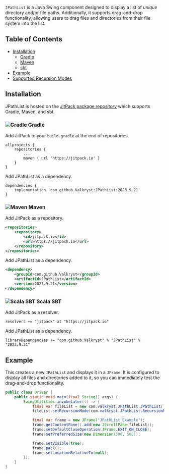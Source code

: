 `JPathList` is a Java Swing component designed to display a list of _unique_ directory and/or file paths. Additionally,
it supports drag-and-drop functionality, allowing users to drag files and directories from their file system into the
list.

## Table of Contents

* [Installation](https://github.com/Valkryst/JPathList#installation)
    * [Gradle](https://github.com/Valkryst/JPathList#-gradle)
    * [Maven](https://github.com/Valkryst/JPathList#-maven)
    * [sbt](https://github.com/Valkryst/JPathList#-scala-sbt)
* [Example](https://github.com/Valkryst/JPathList#example)
* [Supported Recursion Modes](https://github.com/Valkryst/JPathList/blob/master/src/main/java/com/valkryst/JPathList/RecursionMode.java)

## Installation

JPathList is hosted on the [JitPack package repository](https://jitpack.io/#Valkryst/JPathList)
which supports Gradle, Maven, and sbt.

### ![Gradle](https://i.imgur.com/qtc6bXq.png?1) Gradle

Add JitPack to your `build.gradle` at the end of repositories.

```
allprojects {
	repositories {
		...
		maven { url 'https://jitpack.io' }
	}
}
```

Add JPathList as a dependency.

```
dependencies {
	implementation 'com.github.Valkryst:JPathList:2023.9.21'
}
```

### ![Maven](https://i.imgur.com/2TZzobp.png?1) Maven

Add JitPack as a repository.

``` xml
<repositories>
    <repository>
        <id>jitpack.io</id>
        <url>https://jitpack.io</url>
    </repository>
</repositories>
```
Add JPathList as a dependency.

```xml
<dependency>
    <groupId>com.github.Valkryst</groupId>
    <artifactId>JPathList</artifactId>
    <version>2023.9.21</version>
</dependency>
```

### ![Scala SBT](https://i.imgur.com/Nqv3mVd.png?1) Scala SBT

Add JitPack as a resolver.

```
resolvers += "jitpack" at "https://jitpack.io"
```

Add JPathList as a dependency.

```
libraryDependencies += "com.github.Valkryst" % "JPathList" % "2023.9.21"
```

## Example

This creates a new `JPathList` and displays it in a `JFrame`. It is configured to display all files and directories
added to it, so you can immediately test the drag-and-drop functionality.

```java
public class Driver {
    public static void main(final String[] args) {
        SwingUtilities.invokeLater(() -> {
            final var fileList = new com.valkryst.JPathList.JPathList();
            fileList.setRecursionMode(com.valkryst.JPathList.RecursionMode.FILES_AND_DIRECTORIES);

            final var frame = new JFrame("JPathList Example");
            frame.getContentPane().add(new JScrollPane(fileList));
            frame.setDefaultCloseOperation(JFrame.EXIT_ON_CLOSE);
            frame.setPreferredSize(new Dimension(500, 500));

            frame.setVisible(true);
            frame.pack();
            frame.setLocationRelativeTo(null);
        });
    }
}
```